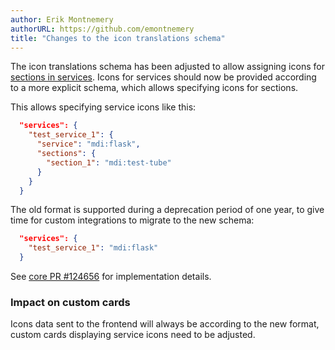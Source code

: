 ```yaml
---
author: Erik Montnemery
authorURL: https://github.com/emontnemery
title: "Changes to the icon translations schema"
---
```


The icon translations schema has been adjusted to allow assigning icons for [sections in services](/docs/dev_101_services/#grouping-of-service-action-fields).
Icons for services should now be provided according to a more explicit schema, which allows specifying icons for sections.

This allows specifying service icons like this:
```json
  "services": {
    "test_service_1": {
      "service": "mdi:flask",
      "sections": {
        "section_1": "mdi:test-tube"
      }
    }
  }
```

The old format is supported during a deprecation period of one year, to give time for custom integrations to migrate to the new schema:
```json
  "services": {
    "test_service_1": "mdi:flask"
  }
```

See [core PR #124656](https://github.com/home-assistant/core/pull/124656) for implementation details.

### Impact on custom cards

Icons data sent to the frontend will always be according to the new format, custom cards displaying service icons need to be adjusted.
